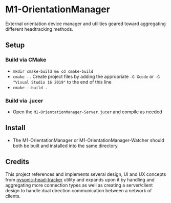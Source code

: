 # M1-OrientationManager
External orientation device manager and utilities geared toward aggregating different headtracking methods.

## Setup

### Build via CMake
- `mkdir cmake-build && cd cmake-build`
- `cmake ..` Create project files by adding the appropriate `-G Xcode` or `-G "Visual Studio 16 2019"` to the end of this line
- `cmake --build .`

### Build via .jucer
- Open the `M1-OrientationManager-Server.jucer` and compile as needed

## Install
- The M1-OrientationManager or M1-OrientationManager-Watcher should both be built and installed into the same directory.

## Credits
This project references and implements several design, UI and UX concepts from [nvsonic-head-tracker](https://github.com/trsonic/nvsonic-head-tracker) utility and expands upon it by handling and aggregating more connection types as well as creating a server/client design to handle dual direction communication between a network of clients.